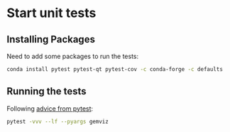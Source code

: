 # Start unit tests

## Installing Packages

Need to add some packages to run the tests:

```bash
conda install pytest pytest-qt pytest-cov -c conda-forge -c defaults
```

## Running the tests

Following [advice from
pytest](https://docs.pytest.org/en/7.1.x/explanation/goodpractices.html):

```bash
pytest -vvv --lf --pyargs gemviz
```
